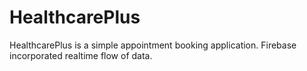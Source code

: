 # HealthcarePlus
HealthcarePlus is a simple appointment booking application. Firebase incorporated realtime flow of data. 

